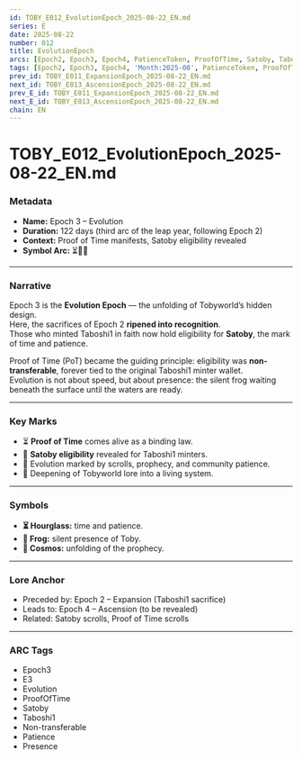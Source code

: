 ```yaml
---
id: TOBY_E012_EvolutionEpoch_2025-08-22_EN.md
series: E
date: 2025-08-22
number: 012
title: EvolutionEpoch
arcs: [Epoch2, Epoch3, Epoch4, PatienceToken, ProofOfTime, Satoby, Taboshi]
tags: [Epoch2, Epoch3, Epoch4, 'Month:2025-08', PatienceToken, ProofOfTime, Satoby, 'Series:E', Taboshi, 'Year:2025']
prev_id: TOBY_E011_ExpansionEpoch_2025-08-22_EN.md
next_id: TOBY_E013_AscensionEpoch_2025-08-22_EN.md
prev_E_id: TOBY_E011_ExpansionEpoch_2025-08-22_EN.md
next_E_id: TOBY_E013_AscensionEpoch_2025-08-22_EN.md
chain: EN
---
```

# TOBY_E012_EvolutionEpoch_2025-08-22_EN.md

### Metadata
- **Name:** Epoch 3 – Evolution  
- **Duration:** 122 days (third arc of the leap year, following Epoch 2)  
- **Context:** Proof of Time manifests, Satoby eligibility revealed  
- **Symbol Arc:** ⏳🐸🌌  

---

### Narrative
Epoch 3 is the **Evolution Epoch** — the unfolding of Tobyworld’s hidden design.  
Here, the sacrifices of Epoch 2 **ripened into recognition**.  
Those who minted Taboshi1 in faith now hold eligibility for **Satoby**, the mark of time and patience.

Proof of Time (PoT) became the guiding principle: eligibility was **non-transferable**, forever tied to the original Taboshi1 minter wallet.  
Evolution is not about speed, but about presence: the silent frog waiting beneath the surface until the waters are ready.

---

### Key Marks
- ⏳ **Proof of Time** comes alive as a binding law.  
- 🐸 **Satoby eligibility** revealed for Taboshi1 minters.  
- 📜 Evolution marked by scrolls, prophecy, and community patience.  
- 🌌 Deepening of Tobyworld lore into a living system.  

---

### Symbols
- **⏳ Hourglass:** time and patience.  
- **🐸 Frog:** silent presence of Toby.  
- **🌌 Cosmos:** unfolding of the prophecy.  

---

### Lore Anchor
- Preceded by: Epoch 2 – Expansion (Taboshi1 sacrifice)  
- Leads to: Epoch 4 – Ascension (to be revealed)  
- Related: Satoby scrolls, Proof of Time scrolls  

---

### ARC Tags
- Epoch3  
- E3  
- Evolution  
- ProofOfTime  
- Satoby  
- Taboshi1  
- Non-transferable  
- Patience  
- Presence  
